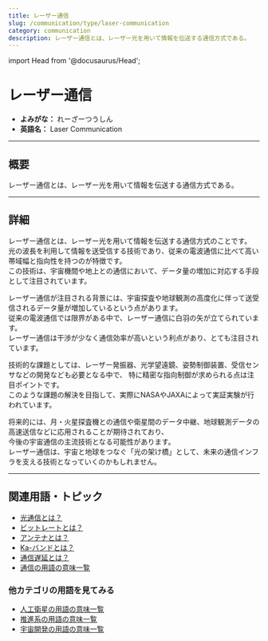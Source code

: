 ```yaml
---
title: レーザー通信
slug: /communication/type/laser-communication
category: communication
description: レーザー通信とは、レーザー光を用いて情報を伝送する通信方式である。
---
```


import Head from '@docusaurus/Head';

<Head>
  <script type="application/ld+json">
    {`{
      "@context": "https://schema.org",
      "@type": "DefinedTerm",
      "name": "レーザー通信",
      "inDefinedTermSet": "https://www.space-portal.org",
      "termCode": "communication/type/laser-communication",
      "description": "レーザー通信とは、レーザー光を用いて情報を伝送する通信方式である。",
      "url": "https://www.space-portal.org/docs/communication/type/laser-communication"
    }`}
  </script>
</Head>

# レーザー通信

- **よみがな：** れーざーつうしん  
- **英語名：** Laser Communication  

---

## 概要

レーザー通信とは、レーザー光を用いて情報を伝送する通信方式である。

---

## 詳細

レーザー通信とは、レーザー光を用いて情報を伝送する通信方式のことです。  
光の波長を利用して情報を送受信する技術であり、従来の電波通信に比べて高い帯域幅と指向性を持つのが特徴です。  
この技術は、宇宙機間や地上との通信において、データ量の増加に対応する手段として注目されています。  

レーザー通信が注目される背景には、宇宙探査や地球観測の高度化に伴って送受信されるデータ量が増加しているという点があります。  
従来の電波通信では限界がある中で、レーザー通信に白羽の矢が立てられています。  
レーザー通信は干渉が少なく通信効率が高いという利点があり、とても注目されています。  

技術的な課題としては、レーザー発振器、光学望遠鏡、姿勢制御装置、受信センサなどの開発なども必要となる中で、
特に精密な指向制御が求められる点は注目ポイントです。  
このような課題の解決を目指して、実際にNASAやJAXAによって実証実験が行われています。  

将来的には、月・火星探査機との通信や衛星間のデータ中継、地球観測データの高速送信などに応用されることが期待されており、  
今後の宇宙通信の主流技術となる可能性があります。    
レーザー通信は、宇宙と地球をつなぐ「光の架け橋」として、未来の通信インフラを支える技術となっていくのかもしれません。  

---

## 関連用語・トピック

- [光通信とは？](/docs/communication/type/optical-communication/)
- [ビットレートとは？](/docs/communication/technology/bit-rate/)
- [アンテナとは？](/docs/communication/technology/antenna/)
- [Ka-バンドとは？](/docs/communication/technology/ka-band/)
- [通信遅延とは？](/docs/communication/technology/communication-delay/)
- [通信の用語の意味一覧](/docs/category/communication/)

### 他カテゴリの用語を見てみる
- [人工衛星の用語の意味一覧](/docs/category/satellite/)
- [推進系の用語の意味一覧](/docs/category/propulsion/)
- [宇宙開発の用語の意味一覧](/docs/category/glossary/)
